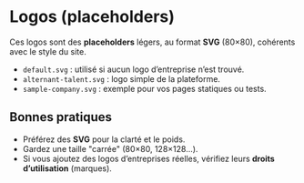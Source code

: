 # Logos (placeholders)

Ces logos sont des **placeholders** légers, au format **SVG** (80×80), cohérents avec le style du site.
- `default.svg` : utilisé si aucun logo d’entreprise n’est trouvé.
- `alternant-talent.svg` : logo simple de la plateforme.
- `sample-company.svg` : exemple pour vos pages statiques ou tests.

## Bonnes pratiques
- Préférez des **SVG** pour la clarté et le poids.
- Gardez une taille "carrée" (80×80, 128×128…).
- Si vous ajoutez des logos d’entreprises réelles, vérifiez leurs **droits d’utilisation** (marques).
